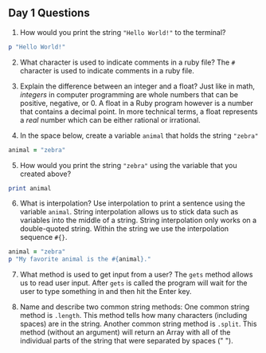 ## Day 1 Questions

1. How would you print the string `"Hello World!"` to the terminal?
``` ruby
p "Hello World!"
```

2. What character is used to indicate comments in a ruby file?
The ```#``` character is used to indicate comments in a ruby file.

3. Explain the difference between an integer and a float?
Just like in math, *integers* in computer programming are whole numbers
that can be positive, negative, or 0. A float in a Ruby program however
is a number that contains a decimal point. In more technical terms, a
float represents a *real* number which can be either rational or
irrational.

4. In the space below, create a variable `animal` that holds the string `"zebra"`
```ruby
animal = "zebra"
```

5. How would you print the string `"zebra"` using the variable that you created above?
```ruby
print animal
```

6. What is interpolation? Use interpolation to print a sentence using the variable `animal`.
String interpolation allows us to stick data such as variables into
the middle of a string. String interpolation only works on a double-quoted string. Within the string we use the interpolation sequence ```#{}```.
```ruby
animal = "zebra"
p "My favorite animal is the #{animal}."
```

7. What method is used to get input from a user?
The ```gets``` method allows us to read user input. After ```gets```
is called the program will wait for the user to type something in and
then hit the Enter key.

8. Name and describe two common string methods:
One common string method is ```.length```. This method tells how many
characters (including spaces) are in the string.
Another common string method is ```.split```. This method (without an
argument) will return an Array with all of the individual parts of the
string that were separated by spaces (" ").
